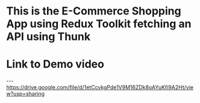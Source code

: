 # This is the E-Commerce Shopping App using Redux Toolkit fetching an API using Thunk
# Link to Demo video
---  https://drive.google.com/file/d/1etCcvkgPde1V9M16ZDk8oAYuKfi9A2Ht/view?usp=sharing
